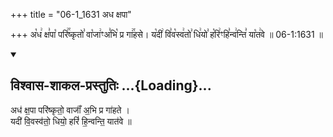 +++
title = "06-1_1631 अध क्षपा"

+++
अ꣡ध꣢ क्ष꣣पा꣡ परि꣢꣯ष्कृतो꣣ वा꣡जा꣢ꣳअ꣣भि꣡ प्र गा꣢꣯हसे। य꣡दी꣢ वि꣣व꣡स्व꣢तो꣣ धि꣢यो꣣ ह꣡रि꣢ꣳहि꣣न्व꣢न्ति꣣ या꣡त꣢वे ॥ 06-1:1631 ॥

<div class="js_include" newlevelforh1="2" title="विश्वास-शाकल-प्रस्तुतिः" unfilled url="/vedAH_Rk/shAkalam/saMhitA/vishvAsa-prastutiH/09/099/02_adha_xapA.md">
<details open><summary><h2>विश्वास-शाकल-प्रस्तुतिः ...{Loading}...</h2></summary>


अध॑ क्ष॒पा परि॑ष्कृतो॒ वाजाँ॑ अ॒भि प्र गा॑हते ।  
यदी॑ वि॒वस्व॑तो॒ धियो॒ हरिं॑ हि॒न्वन्ति॒ यात॑वे ॥

</details>
</div>